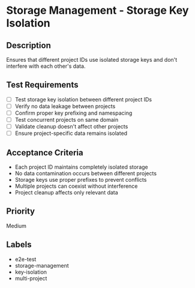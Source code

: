 # Storage Management - Storage Key Isolation

## Description
Ensures that different project IDs use isolated storage keys and don't interfere with each other's data.

## Test Requirements
- [ ] Test storage key isolation between different project IDs
- [ ] Verify no data leakage between projects
- [ ] Confirm proper key prefixing and namespacing
- [ ] Test concurrent projects on same domain
- [ ] Validate cleanup doesn't affect other projects
- [ ] Ensure project-specific data remains isolated

## Acceptance Criteria
- Each project ID maintains completely isolated storage
- No data contamination occurs between different projects
- Storage keys use proper prefixes to prevent conflicts
- Multiple projects can coexist without interference
- Project cleanup affects only relevant data

## Priority
Medium

## Labels
- e2e-test
- storage-management
- key-isolation
- multi-project